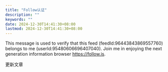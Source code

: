```yaml
---
title: "Follow认证"
description: ""
keywords: ""
date: 2024-12-30T14:41:30+08:00
lastmod: 2024-12-30T14:41:30+08:00
---
```

This message is used to verify that this feed (feedId:96443843869557760) belongs to me (userId:95480606696407040). Join me in enjoying the next generation information browser https://follow.is.



更新文章
